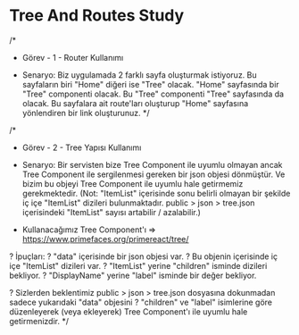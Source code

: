 # Tree And Routes Study

/\*

- Görev - 1 - Router Kullanımı

- Senaryo: Biz uygulamada 2 farklı sayfa oluşturmak istiyoruz. Bu sayfaların biri "Home" diğeri ise "Tree" olacak. "Home" sayfasında bir "Tree" componenti olacak. Bu "Tree" componenti "Tree" sayfasında da olacak. Bu sayfalara ait route'ları oluşturup "Home" sayfasına yönlendiren bir link oluşturunuz.
  \*/

/\*

- Görev - 2 - Tree Yapısı Kullanımı

- Senaryo: Bir servisten bize Tree Component ile uyumlu olmayan ancak Tree Component ile sergilenmesi gereken bir json objesi dönmüştür. Ve bizim bu objeyi Tree Component ile uyumlu hale getirmemiz gerekmektedir. (Not: "ItemList" içerisinde sonu belirli olmayan bir şekilde iç içe "ItemList" dizileri bulunmaktadır. public > json > tree.json içerisindeki "ItemList" sayısı artabilir / azalabilir.)
- Kullanacağımız Tree Component'ı => https://www.primefaces.org/primereact/tree/

? İpuçları:
? "data" içerisinde bir json objesi var.
? Bu objenin içerisinde iç içe "ItemList" dizileri var.
? "ItemList" yerine "children" isminde dizileri bekliyor.
? "DisplayName" yerine "label" isminde bir değer bekliyor.

? Sizlerden beklentimiz public > json > tree.json dosyasına dokunmadan sadece yukarıdaki "data" objesini
? "children" ve "label" isimlerine göre düzenleyerek (veya ekleyerek) Tree Component'ı ile uyumlu hale getirmenizdir.
\*/

